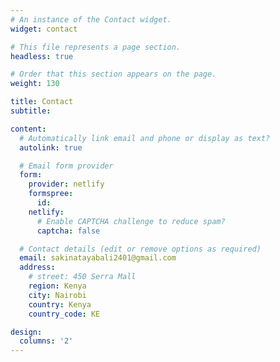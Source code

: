 ```yaml
---
# An instance of the Contact widget.
widget: contact

# This file represents a page section.
headless: true

# Order that this section appears on the page.
weight: 130

title: Contact
subtitle:

content:
  # Automatically link email and phone or display as text?
  autolink: true

  # Email form provider
  form:
    provider: netlify
    formspree:
      id:
    netlify:
      # Enable CAPTCHA challenge to reduce spam?
      captcha: false

  # Contact details (edit or remove options as required)
  email: sakinatayabali2401@gmail.com
  address:
    # street: 450 Serra Mall
    region: Kenya
    city: Nairobi
    country: Kenya
    country_code: KE

design:
  columns: '2'
---
```

